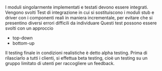 I moduli singolarmente implementati e testati devono essere integrati. 
Vengono svolti Test di integrazione in cui si sostituiscono i moduli stub e driver con i componenti reali in maniera incrementale, per evitare che si presentino diversi errori difficili da individuare 
Questi test possono essere svolti con un approccio 
- top-down
- bottom-up

Il testing finale in condizioni realistiche è detto alpha testing.
Prima di rilasciarlo a tutti i clienti, si effettua beta testing, cioè un testing su un gruppo limitato di utenti per raccogliere un feedback.